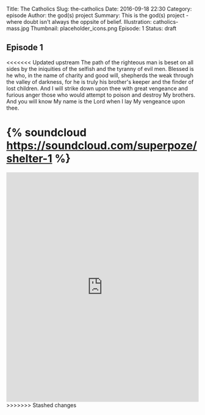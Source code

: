 Title: The Catholics
Slug: the-catholics
Date: 2016-09-18 22:30
Category: episode
Author: the god(s) project
Summary: This is the god(s) project - where doubt isn't always the oppsite of belief.
Illustration: catholics-mass.jpg
Thumbnail: placeholder_icons.png
Episode: 1
Status: draft

## Episode 1

<<<<<<< Updated upstream
The path of the righteous man is beset on all sides by the iniquities of the selfish and the tyranny of evil men. Blessed is he who, in the name of charity and good will, shepherds the weak through the valley of darkness, for he is truly his brother's keeper and the finder of lost children. And I will strike down upon thee with great vengeance and furious anger those who would attempt to poison and destroy My brothers. And you will know My name is the Lord when I lay My vengeance upon thee.


{% soundcloud https://soundcloud.com/superpoze/shelter-1 %}
=======
<iframe width="100%" height="600" scrolling="no" frameborder="no" src="https://w.soundcloud.com/player/?url=https%3A//api.soundcloud.com/tracks/257659076&amp;auto_play=true&amp;hide_related=false&amp;show_comments=true&amp;show_user=true&amp;show_reposts=false&amp;visual=true"></iframe>
>>>>>>> Stashed changes




